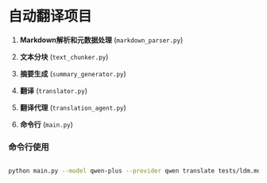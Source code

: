 # 自动翻译项目

1. **Markdown解析和元数据处理** (`markdown_parser.py`)

2. **文本分块** (`text_chunker.py`) 

3. **摘要生成** (`summary_generator.py`)

4. **翻译** (`translator.py`)

5. **翻译代理** (`translation_agent.py`)

6. **命令行** (`main.py`)


### 命令行使用
```bash

python main.py --model qwen-plus --provider qwen translate tests/ldm.md -o tests/ldm_translated.md #示例

```
